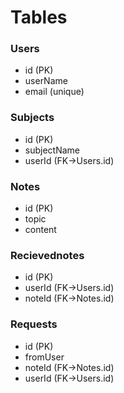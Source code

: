 # Tables

### Users

- id (PK)
- userName
- email (unique)

### Subjects

- id (PK)
- subjectName
- userId (FK->Users.id)

### Notes

- id (PK)
- topic
- content

### Recievednotes

- id (PK)
- userId (FK->Users.id)
- noteId (FK->Notes.id)

### Requests

- id (PK)
- fromUser
- noteId (FK->Notes.id)
- userId (FK->Users.id)
